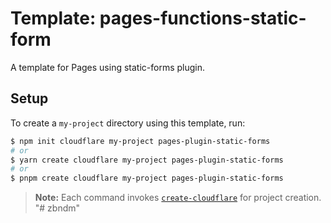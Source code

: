 # Template: pages-functions-static-form

A template for Pages using static-forms plugin.

## Setup

To create a `my-project` directory using this template, run:

```sh
$ npm init cloudflare my-project pages-plugin-static-forms
# or
$ yarn create cloudflare my-project pages-plugin-static-forms
# or
$ pnpm create cloudflare my-project pages-plugin-static-forms
```

> **Note:** Each command invokes [`create-cloudflare`](https://www.npmjs.com/package/create-cloudflare) for project creation.
"# zbndm" 
